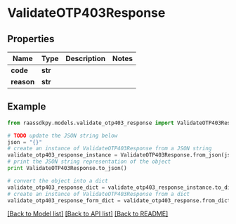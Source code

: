 # ValidateOTP403Response


## Properties
Name | Type | Description | Notes
------------ | ------------- | ------------- | -------------
**code** | **str** |  | 
**reason** | **str** |  | 

## Example

```python
from raassdkpy.models.validate_otp403_response import ValidateOTP403Response

# TODO update the JSON string below
json = "{}"
# create an instance of ValidateOTP403Response from a JSON string
validate_otp403_response_instance = ValidateOTP403Response.from_json(json)
# print the JSON string representation of the object
print ValidateOTP403Response.to_json()

# convert the object into a dict
validate_otp403_response_dict = validate_otp403_response_instance.to_dict()
# create an instance of ValidateOTP403Response from a dict
validate_otp403_response_form_dict = validate_otp403_response.from_dict(validate_otp403_response_dict)
```
[[Back to Model list]](../README.md#documentation-for-models) [[Back to API list]](../README.md#documentation-for-api-endpoints) [[Back to README]](../README.md)


